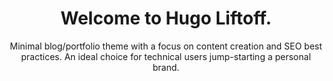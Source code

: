 ---
title: Welcome to Hugo Liftoff.
subtitle: Minimal blog/portfolio theme with a focus on content creation and SEO best practices. An ideal choice for technical users jump-starting a personal brand.
seo_title: Hugo Liftoff | Hugo theme for creators

posts_section_heading: Recent Posts
projects_section_heading: My Projects
---